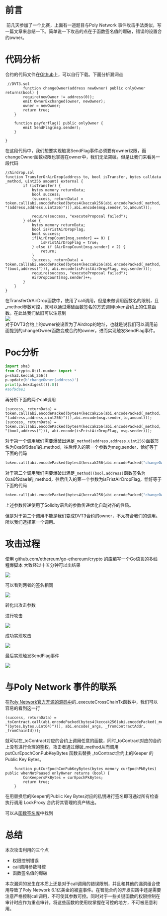 前言
==

​ 前几天参加了一个比赛，上面有一道题目与Poly Network 事件攻击手法类似，写一篇文章来总结一下。简单说一下攻击的点在于函数签名值的爆破，错误的设置合约owner。

代码分析
====

合约的代码文件在[Github](https://github.com/zpano/BlockChain-Security/tree/main/solidity%E5%90%88%E7%BA%A6%E8%B5%9B%E9%A2%98%EF%BC%88%E5%85%A8%E9%83%A8%EF%BC%89/%E8%B5%9B%E9%A2%983)上，可以自行下载。下面分析漏洞点

```solidity
 //DVT3.sol
        function changeOwner(address newOwner) public onlyOwner returns(bool) {
        require(newOwner != address(0));
        emit OwnerExchanged(owner, newOwner);
        owner = newOwner;
        return true;
    }

    function payforflag() public onlyOwner {
        emit SendFlag(msg.sender);
    }

}
```

在这段代码中，我们想要实现触发SendFlag事件必须要有owner权限，而changeOwner函数权限也掌握在owner中，我们无法突破。但是让我们来看另一段代码

```solidity
//Airdrop.sol
function TransferOrAirDrop(address to, bool isTransfer, bytes calldata _method, uint256 amount) external {
        if (isTransfer) {
            bytes memory returnData;
            bool success;
            (success, returnData) = token.call(abi.encodePacked(bytes4(keccak256(abi.encodePacked(_method, "(address,address,uint256)"))),abi.encode(msg.sender,to,amount)));

            require(success, "executeProposal failed");
        } else {
            bytes memory returnData;
            bool isFristAirDropFlag;
            bool success;
            if(AirDropCount[msg.sender] == 0) {
                isFristAirDropFlag = true;
            } else if (AirDropCount[msg.sender] > 2) {
                return;
            }
            (success, returnData) = token.call(abi.encodePacked(bytes4(keccak256(abi.encodePacked(_method, "(bool,address)"))), abi.encode(isFristAirDropFlag, msg.sender)));
            require(success, "executeProposal failed");
            AirDropCount[msg.sender]++;
        } 
    }
}
```

在TransferOrAirDrop函数中，使用了call调用，但是未做调用函数名的限制，且\_method参数可控，就可以通过爆破函数签名的方式调用token合约上的任意函数。在此处我们依旧可以注意到  
[![](https://shs3.b.qianxin.com/attack_forum/2021/10/attach-4553cdc992b47b555b0e30ed999e5842d56c05ca.png)](https://shs3.b.qianxin.com/attack_forum/2021/10/attach-4553cdc992b47b555b0e30ed999e5842d56c05ca.png)  
对于DVT3合约上的owner被设置为了Airdrop的地址，也就是说我们可以调用前面提到的changeOwner函数变成合约的owner，进而实现触发SendFlag事件。

Poc分析
=====

```python
import sha3
from Crypto.Util.number import *
p=sha3.keccak_256()
p.update(b'changeOwner(address)')
print(p.hexdigest()[:8])
#a6f9dae1
```

再分析下面的两个call调用

```solidity
(success, returnData) = token.call(abi.encodePacked(bytes4(keccak256(abi.encodePacked(_method, "(address,address,uint256)"))),abi.encode(msg.sender,to,amount)));
(success, returnData) = token.call(abi.encodePacked(bytes4(keccak256(abi.encodePacked(_method, "(bool,address)"))), abi.encode(isFristAirDropFlag, msg.sender)));
```

对于第一个调用我们需要爆破出满足`_method(address,address,uint256)`函数签名为0xa6f9dae1的\_method，往后传入的第一个参数为msg.sender，恰好等于下面的代码

```php
token.call(abi.encodePacked(bytes4(keccak256(abi.encodePacked("changeOwner(address)"))),abi.encode(msg.sender)));
```

对于第二个调用我们需要爆破出满足`_method((bool,address)`函数签名为0xa6f9dae1的\_method，往后传入的第一个参数为isFristAirDropFlag，恰好等于下面的代码

```php
token.call(abi.encodePacked(bytes4(keccak256(abi.encodePacked("changeOwner(address)"))),abi.encode(0x0/0x1)));
```

上述参数传递使用了Solidity语言的参数传递优化自动对齐的性质。

但是对于第二个调用不能是我们变成DVT3合约的owner，不太符合我们的调用。所以我们选择第一个调用。

攻击过程
====

使用 github.com/ethereum/go-ethereum/crypto 的库编写一个Go语言的多线程爆脚本 大致经过十五分钟可以出结果

[![](https://shs3.b.qianxin.com/attack_forum/2021/10/attach-a18a2b7c9b1720e1f2b3f9e79a6adeab647707cc.png)](https://shs3.b.qianxin.com/attack_forum/2021/10/attach-a18a2b7c9b1720e1f2b3f9e79a6adeab647707cc.png)

可以看到两者的签名相同

[![](https://shs3.b.qianxin.com/attack_forum/2021/10/attach-568d22f9d1bed6f992cbab00f5d156d372fc514e.png)](https://shs3.b.qianxin.com/attack_forum/2021/10/attach-568d22f9d1bed6f992cbab00f5d156d372fc514e.png)

转化出攻击参数

进行攻击

[![](https://shs3.b.qianxin.com/attack_forum/2021/10/attach-3ca14be6826f7dd69c5c603d4df472637584de3d.png)](https://shs3.b.qianxin.com/attack_forum/2021/10/attach-3ca14be6826f7dd69c5c603d4df472637584de3d.png)

成功实现攻击

[![](https://shs3.b.qianxin.com/attack_forum/2021/10/attach-1ad0c3b123e03bc55909542d30d355405844b4ab.png)](https://shs3.b.qianxin.com/attack_forum/2021/10/attach-1ad0c3b123e03bc55909542d30d355405844b4ab.png)

最后实现触发SendFlag事件

[![](https://shs3.b.qianxin.com/attack_forum/2021/10/attach-2535e3b1634d741b7136febb4a491ae0722836f6.png)](https://shs3.b.qianxin.com/attack_forum/2021/10/attach-2535e3b1634d741b7136febb4a491ae0722836f6.png)

与Poly Network 事件的联系
===================

在[Poly Network官方开源的源码中](https://github.com/polynetwork/eth-contracts/blob/master/contracts/core/cross_chain_manager/logic/EthCrossChainManager_new_template.sol#L185)的\_executeCrossChainTx函数中，我们可以容易的看到这一行

```solidity
(success, returnData) = _toContract.call(abi.encodePacked(bytes4(keccak256(abi.encodePacked(_method, "(bytes,bytes,uint64)"))), abi.encode(_args, _fromContractAddr, _fromChainId)));
```

就可以在\_toContract对应的合约上调用任意的函数，同时\_toContract对应的合约上没有进行合理的鉴权，攻击者通过爆破\_method从而调用 putCurEpochConPubKeyBytes 函数去替换 \_toContract合约上的Keeper 的Public Key Bytes。

```solidity
    function putCurEpochConPubKeyBytes(bytes memory curEpochPkBytes) public whenNotPaused onlyOwner returns (bool) {
        ConKeepersPkBytes = curEpochPkBytes;
        return true;
    }
```

在用替换后的Keeper的Public Key Bytes对应的私钥进行签名即可通过所有检查执行调用 LockProxy 合约将其管理的资产转出。

可以从[函数签名库](https://www.4byte.directory/signatures/?bytes4_signature=0x41973cd9)中找到

总结
==

本次攻击利用的三个点

- 权限控制错误
- call调用参数可控
- 函数签名值的爆破

本次漏洞的发生在本质上还是对于call调用的错误限制，并且和其他的漏洞组合使用导致了Poly Network 6.1亿美金的被盗事件。在智能合约的开发实践中还是需要注意严格控制call调用，不可使其参数可控。同时对于一些关键函数的权限控制在审计时应作为重点审计。将这些函数的使用权掌握在可控的地方，不可被恶意利用。